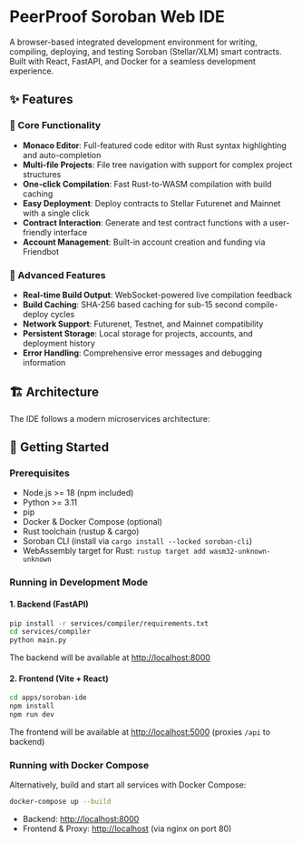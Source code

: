 # PeerProof Soroban Web IDE

A browser-based integrated development environment for writing, compiling, deploying, and testing Soroban (Stellar/XLM) smart contracts. Built with React, FastAPI, and Docker for a seamless development experience.

## ✨ Features

### 🎯 Core Functionality

- **Monaco Editor**: Full-featured code editor with Rust syntax highlighting and auto-completion
- **Multi-file Projects**: File tree navigation with support for complex project structures
- **One-click Compilation**: Fast Rust-to-WASM compilation with build caching
- **Easy Deployment**: Deploy contracts to Stellar Futurenet and Mainnet with a single click
- **Contract Interaction**: Generate and test contract functions with a user-friendly interface
- **Account Management**: Built-in account creation and funding via Friendbot

### 🚀 Advanced Features

- **Real-time Build Output**: WebSocket-powered live compilation feedback
- **Build Caching**: SHA-256 based caching for sub-15 second compile-deploy cycles
- **Network Support**: Futurenet, Testnet, and Mainnet compatibility
- **Persistent Storage**: Local storage for projects, accounts, and deployment history
- **Error Handling**: Comprehensive error messages and debugging information

## 🏗️ Architecture

The IDE follows a modern microservices architecture:

## 🚀 Getting Started

### Prerequisites

- Node.js >= 18 (npm included)
- Python >= 3.11
- pip
- Docker & Docker Compose (optional)
- Rust toolchain (rustup & cargo)
- Soroban CLI (install via `cargo install --locked soroban-cli`)
- WebAssembly target for Rust: `rustup target add wasm32-unknown-unknown`

### Running in Development Mode

#### 1. Backend (FastAPI)

```bash
pip install -r services/compiler/requirements.txt
cd services/compiler
python main.py
```

The backend will be available at <http://localhost:8000>

#### 2. Frontend (Vite + React)

```bash
cd apps/soroban-ide
npm install
npm run dev
```

The frontend will be available at <http://localhost:5000> (proxies `/api` to backend)

### Running with Docker Compose

Alternatively, build and start all services with Docker Compose:

```bash
docker-compose up --build
```

- Backend: <http://localhost:8000>
- Frontend & Proxy: <http://localhost> (via nginx on port 80)
